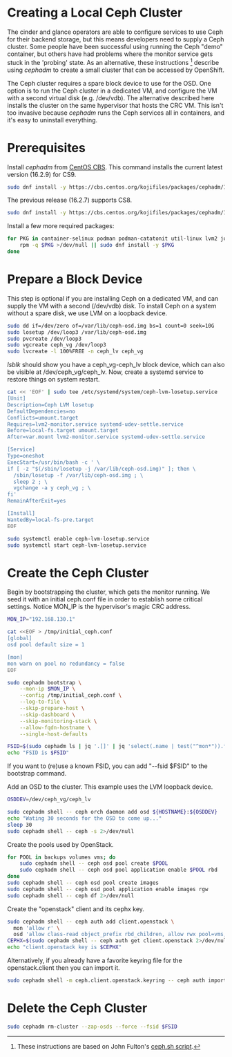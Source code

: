 # Creating a Local Ceph Cluster

The cinder and glance operators are able to configure services to use
Ceph for their backend storage, but this means developers need to
supply a Ceph cluster. Some people have been successful using running
the Ceph "demo" container, but others have had problems where the
monitor service gets stuck in the 'probing' state. As an alternative,
these instructions [^1] describe using *cephadm* to create a small cluster
that can be accessed by OpenShift.

The Ceph cluster requires a spare block device to use for the OSD. One
option is to run the Ceph cluster in a dedicated VM, and configure the
VM with a second virtual disk (e.g. /dev/vdb). The alternative described
here installs the cluster on the same hypervisor that hosts the CRC VM.
This isn't too invasive because *cephadm* runs the Ceph services all in
containers, and it's easy to uninstall everything.

# Prerequisites

Install *cephadm* from [CentOS CBS](https://cbs.centos.org/kojifiles/packages/cephadm/).
This command installs the current latest version (16.2.9) for CS9.

```sh
sudo dnf install -y https://cbs.centos.org/kojifiles/packages/cephadm/16.2.9/1.el9s/noarch/cephadm-16.2.9-1.el9s.noarch.rpm

```
The previous release (16.2.7) supports CS8. 

```sh
sudo dnf install -y https://cbs.centos.org/kojifiles/packages/cephadm/16.2.7/1.el8s/noarch/cephadm-16.2.7-1.el8s.noarch.rpm

```

Install a few more required packages:

```sh
for PKG in container-selinux podman podman-catatonit util-linux lvm2 jq; do
    rpm -q $PKG >/dev/null || sudo dnf install -y $PKG
done

```

# Prepare a Block Device

This step is optional if you are installing Ceph on a dedicated VM,
and can supply the VM with a second (/dev/vdb) disk. To install Ceph
on a system without a spare disk, we use LVM on a loopback device.

```sh
sudo dd if=/dev/zero of=/var/lib/ceph-osd.img bs=1 count=0 seek=10G
sudo losetup /dev/loop3 /var/lib/ceph-osd.img
sudo pvcreate /dev/loop3
sudo vgcreate ceph_vg /dev/loop3
sudo lvcreate -l 100%FREE -n ceph_lv ceph_vg

```

*lsblk* should show you have a ceph_vg-ceph_lv block device, which
can also be visible at /dev/ceph_vg/ceph_lv. Now, create a systemd
service to restore things on system restart.

```sh
cat << 'EOF' | sudo tee /etc/systemd/system/ceph-lvm-losetup.service
[Unit]
Description=Ceph LVM losetup
DefaultDependencies=no
Conflicts=umount.target
Requires=lvm2-monitor.service systemd-udev-settle.service
Before=local-fs.target umount.target
After=var.mount lvm2-monitor.service systemd-udev-settle.service

[Service]
Type=oneshot
ExecStart=/usr/bin/bash -c ' \
if [ -z "$(/sbin/losetup -j /var/lib/ceph-osd.img)" ]; then \
  /sbin/losetup -f /var/lib/ceph-osd.img ; \
  sleep 2 ; \
  vgchange -a y ceph_vg ; \
fi'
RemainAfterExit=yes

[Install]
WantedBy=local-fs-pre.target
EOF

sudo systemctl enable ceph-lvm-losetup.service
sudo systemctl start ceph-lvm-losetup.service

```

# Create the Ceph Cluster

Begin by bootstrapping the cluster, which gets the monitor running. We
seed it with an initial ceph.conf file in order to establish some
critical settings. Notice MON_IP is the hypervisor's magic CRC address.

```sh
MON_IP="192.168.130.1"

cat <<EOF > /tmp/initial_ceph.conf
[global]
osd pool default size = 1

[mon]
mon warn on pool no redundancy = false
EOF

sudo cephadm bootstrap \
    --mon-ip $MON_IP \
    --config /tmp/initial_ceph.conf \
    --log-to-file \
    --skip-prepare-host \
    --skip-dashboard \
    --skip-monitoring-stack \
    --allow-fqdn-hostname \
    --single-host-defaults

FSID=$(sudo cephadm ls | jq '.[]' | jq 'select(.name | test("^mon*")).fsid' | tr -d '"');
echo "FSID is $FSID"

```
If you want to (re)use a known FSID, you can add "--fsid $FSID" to the
bootstrap command.

Add an OSD to the cluster. This example uses the LVM loopback device.

```sh
OSDDEV=/dev/ceph_vg/ceph_lv

sudo cephadm shell -- ceph orch daemon add osd ${HOSTNAME}:${OSDDEV}
echo "Wating 30 seconds for the OSD to come up..."
sleep 30
sudo cephadm shell -- ceph -s 2>/dev/null

```

Create the pools used by OpenStack.

```sh
for POOL in backups volumes vms; do
    sudo cephadm shell -- ceph osd pool create $POOL
    sudo cephadm shell -- ceph osd pool application enable $POOL rbd
done
sudo cephadm shell -- ceph osd pool create images
sudo cephadm shell -- ceph osd pool application enable images rgw
sudo cephadm shell -- ceph df 2>/dev/null

```

Create the "openstack" client and its cephx key.

```sh
sudo cephadm shell -- ceph auth add client.openstack \
  mon 'allow r' \
  osd 'allow class-read object_prefix rbd_children, allow rwx pool=vms, allow rwx pool=volumes, allow rwx pool=images'
CEPHX=$(sudo cephadm shell -- ceph auth get client.openstack 2>/dev/null | awk '$1 == "key" {print $3}')
echo "client.openstack key is $CEPHX"

```

Alternatively, if you already have a favorite keyring file for the
openstack.client then you can import it.

```sh
sudo cephadm shell -m ceph.client.openstack.keyring -- ceph auth import -i /mnt/ceph.client.openstack.keyring

```

# Delete the Ceph Cluster

```sh
sudo cephadm rm-cluster --zap-osds --force --fsid $FSID

```


[^1]: These instructions are based on John Fulton's [ceph.sh script](https://github.com/fultonj/zed/blob/main/standalone/ceph.sh).
